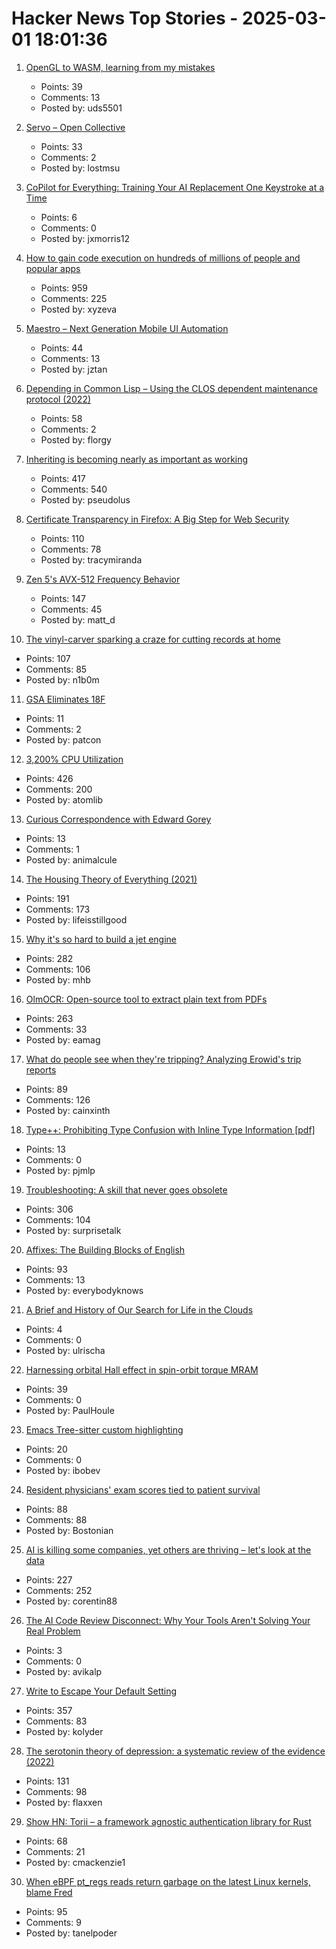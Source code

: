 # Hacker News Top Stories - 2025-03-01 18:01:36

1. [OpenGL to WASM, learning from my mistakes](https://uds5501.github.io/mindpalace/2025/03/01/opengl-webgl-porting.html)
   - Points: 39
   - Comments: 13
   - Posted by: uds5501

2. [Servo – Open Collective](https://opencollective.com/servo)
   - Points: 33
   - Comments: 2
   - Posted by: lostmsu

3. [CoPilot for Everything: Training Your AI Replacement One Keystroke at a Time](https://substack.com/home/post/p-158101095)
   - Points: 6
   - Comments: 0
   - Posted by: jxmorris12

4. [How to gain code execution on hundreds of millions of people and popular apps](https://kibty.town/blog/todesktop/)
   - Points: 959
   - Comments: 225
   - Posted by: xyzeva

5. [Maestro – Next Generation Mobile UI Automation](https://github.com/mobile-dev-inc/Maestro)
   - Points: 44
   - Comments: 13
   - Posted by: jztan

6. [Depending in Common Lisp – Using the CLOS dependent maintenance protocol (2022)](https://stevelosh.com/blog/2022/08/depending-in-common-lisp/)
   - Points: 58
   - Comments: 2
   - Posted by: florgy

7. [Inheriting is becoming nearly as important as working](https://www.economist.com/leaders/2025/02/27/inheriting-is-becoming-nearly-as-important-as-working)
   - Points: 417
   - Comments: 540
   - Posted by: pseudolus

8. [Certificate Transparency in Firefox: A Big Step for Web Security](https://blog.transparency.dev/ct-in-firefox)
   - Points: 110
   - Comments: 78
   - Posted by: tracymiranda

9. [Zen 5's AVX-512 Frequency Behavior](https://chipsandcheese.com/p/zen-5s-avx-512-frequency-behavior)
   - Points: 147
   - Comments: 45
   - Posted by: matt_d

10. [The vinyl-carver sparking a craze for cutting records at home](https://www.theguardian.com/music/2025/feb/25/vinyl-carver-lathe-cutters-home-cutting-records-craze)
   - Points: 107
   - Comments: 85
   - Posted by: n1b0m

11. [GSA Eliminates 18F](https://www.nextgov.com/people/2025/03/gsa-eliminates-18f/403400/)
   - Points: 11
   - Comments: 2
   - Posted by: patcon

12. [3,200% CPU Utilization](https://josephmate.github.io/2025-02-26-3200p-cpu-util/)
   - Points: 426
   - Comments: 200
   - Posted by: atomlib

13. [Curious Correspondence with Edward Gorey](https://www.tcj.com/the-curious-correspondence/)
   - Points: 13
   - Comments: 1
   - Posted by: animalcule

14. [The Housing Theory of Everything (2021)](https://worksinprogress.co/issue/the-housing-theory-of-everything/)
   - Points: 191
   - Comments: 173
   - Posted by: lifeisstillgood

15. [Why it's so hard to build a jet engine](https://www.construction-physics.com/p/why-its-so-hard-to-build-a-jet-engine)
   - Points: 282
   - Comments: 106
   - Posted by: mhb

16. [OlmOCR: Open-source tool to extract plain text from PDFs](https://olmocr.allenai.org/)
   - Points: 263
   - Comments: 33
   - Posted by: eamag

17. [What do people see when they're tripping? Analyzing Erowid's trip reports](https://themicrodose.substack.com/p/what-do-people-see-when-theyre-tripping)
   - Points: 89
   - Comments: 126
   - Posted by: cainxinth

18. [Type++: Prohibiting Type Confusion with Inline Type Information [pdf]](https://www.ndss-symposium.org/wp-content/uploads/2025-53-paper.pdf)
   - Points: 13
   - Comments: 0
   - Posted by: pjmlp

19. [Troubleshooting: A skill that never goes obsolete](https://www.autodidacts.io/troubleshooting/)
   - Points: 306
   - Comments: 104
   - Posted by: surprisetalk

20. [Affixes: The Building Blocks of English](https://www.affixes.org/index.html)
   - Points: 93
   - Comments: 13
   - Posted by: everybodyknows

21. [A Brief and History of Our Search for Life in the Clouds](https://www.smithsonianmag.com/science-nature/a-brief-and-amazing-history-of-our-search-for-life-in-the-clouds-180985981/)
   - Points: 4
   - Comments: 0
   - Posted by: ulrischa

22. [Harnessing orbital Hall effect in spin-orbit torque MRAM](https://www.nature.com/articles/s41467-024-55437-x)
   - Points: 39
   - Comments: 0
   - Posted by: PaulHoule

23. [Emacs Tree-sitter custom highlighting](https://amitp.blogspot.com/2025/02/emacs-tree-sitter-custom-highlighting.html)
   - Points: 20
   - Comments: 0
   - Posted by: ibobev

24. [Resident physicians' exam scores tied to patient survival](https://hms.harvard.edu/news/resident-physicians-exam-scores-tied-patient-survival)
   - Points: 88
   - Comments: 88
   - Posted by: Bostonian

25. [AI is killing some companies, yet others are thriving – let's look at the data](https://www.elenaverna.com/p/ai-is-killing-some-companies-yet)
   - Points: 227
   - Comments: 252
   - Posted by: corentin88

26. [The AI Code Review Disconnect: Why Your Tools Aren't Solving Your Real Problem](https://avikalpg.github.io/blog/articles/20250301_ai_code_reviews_vs_code_review_interfaces.html)
   - Points: 3
   - Comments: 0
   - Posted by: avikalp

27. [Write to Escape Your Default Setting](https://kupajo.com/write-to-escape-your-default-setting/)
   - Points: 357
   - Comments: 83
   - Posted by: kolyder

28. [The serotonin theory of depression: a systematic review of the evidence (2022)](https://www.nature.com/articles/s41380-022-01661-0)
   - Points: 131
   - Comments: 98
   - Posted by: flaxxen

29. [Show HN: Torii – a framework agnostic authentication library for Rust](https://github.com/cmackenzie1/torii-rs)
   - Points: 68
   - Comments: 21
   - Posted by: cmackenzie1

30. [When eBPF pt_regs reads return garbage on the latest Linux kernels, blame Fred](https://tanelpoder.com/posts/ebpf-pt-regs-error-on-linux-blame-fred/)
   - Points: 95
   - Comments: 9
   - Posted by: tanelpoder


